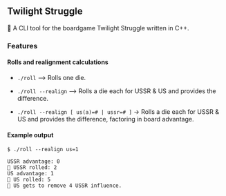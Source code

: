 ## Twilight Struggle

🎲 A CLI tool for the boardgame Twilight Struggle written in C++.

### Features

#### Rolls and realignment calculations

- `./roll` --> Rolls one die.

- `./roll --realign` --> Rolls a die each for USSR & US and provides the difference.

- `./roll --realign [ us(a)=# | ussr=# ]` -> Rolls a die each for USSR & US and provides the difference, factoring in board advantage.

#### Example output

```
$ ./roll --realign us=1

USSR advantage: 0
🎲 USSR rolled: 2
US advantage: 1
🎲 US rolled: 5
🔵 US gets to remove 4 USSR influence.
```
